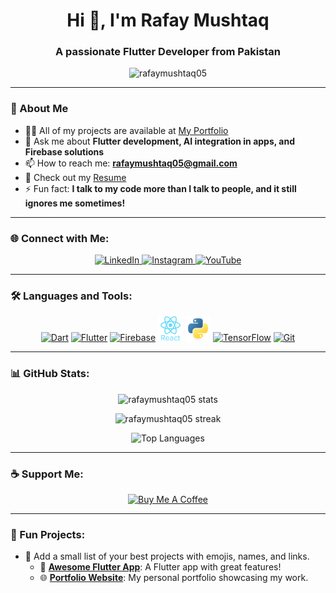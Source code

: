 <h1 align="center">Hi 👋, I'm Rafay Mushtaq</h1>
<h3 align="center">A passionate Flutter Developer from Pakistan</h3>

<p align="center">
  <img src="https://komarev.com/ghpvc/?username=rafaymushtaq05&label=Profile%20views&color=0e75b6&style=flat" alt="rafaymushtaq05" />
</p>

---

### 🌟 About Me
- 👨‍💻 All of my projects are available at [My Portfolio](https://rafaymushtaq.web.app/)
- 💬 Ask me about **Flutter development, AI integration in apps, and Firebase solutions**
- 📫 How to reach me: **rafaymushtaq05@gmail.com**
- 📄 Check out my [Resume](https://firebasestorage.googleapis.com/v0/b/myportfolio-9d73a.appspot.com/o/cv%2FRafay-Mushtaq.pdf?alt=media&token=d7ac579c-51e2-4287-ba2b-a0fb3ec9ecce)
- ⚡ Fun fact: **I talk to my code more than I talk to people, and it still ignores me sometimes!**

---

### 🌐 Connect with Me:
<p align="center">
  <a href="https://linkedin.com/in/rafay-mushtaq-28935818a" target="_blank">
    <img src="https://img.shields.io/badge/LinkedIn-%230077B5.svg?style=for-the-badge&logo=linkedin&logoColor=white" alt="LinkedIn" />
  </a>
  <a href="https://instagram.com/rafaymushtaq05" target="_blank">
    <img src="https://img.shields.io/badge/Instagram-%23E4405F.svg?style=for-the-badge&logo=instagram&logoColor=white" alt="Instagram" />
  </a>
  <a href="https://www.youtube.com/c/rafaymushtaq2316" target="_blank">
    <img src="https://img.shields.io/badge/YouTube-%23FF0000.svg?style=for-the-badge&logo=youtube&logoColor=white" alt="YouTube" />
  </a>
</p>

---

### 🛠️ Languages and Tools:
<p align="center">
  <a href="https://dart.dev" target="_blank"><img src="https://www.vectorlogo.zone/logos/dartlang/dartlang-icon.svg" alt="Dart" width="40" height="40" /></a>
  <a href="https://flutter.dev" target="_blank"><img src="https://www.vectorlogo.zone/logos/flutterio/flutterio-icon.svg" alt="Flutter" width="40" height="40" /></a>
  <a href="https://firebase.google.com/" target="_blank"><img src="https://www.vectorlogo.zone/logos/firebase/firebase-icon.svg" alt="Firebase" width="40" height="40" /></a>
  <a href="https://reactjs.org/" target="_blank"><img src="https://raw.githubusercontent.com/devicons/devicon/master/icons/react/react-original-wordmark.svg" alt="React" width="40" height="40" /></a>
  <a href="https://www.python.org" target="_blank"><img src="https://raw.githubusercontent.com/devicons/devicon/master/icons/python/python-original.svg" alt="Python" width="40" height="40" /></a>
  <a href="https://www.tensorflow.org" target="_blank"><img src="https://www.vectorlogo.zone/logos/tensorflow/tensorflow-icon.svg" alt="TensorFlow" width="40" height="40" /></a>
  <a href="https://git-scm.com/" target="_blank"><img src="https://www.vectorlogo.zone/logos/git-scm/git-scm-icon.svg" alt="Git" width="40" height="40" /></a>
  <!-- Add more tools as necessary -->
</p>

---

### 📊 GitHub Stats:
<p align="center">
  <img src="https://github-readme-stats.vercel.app/api?username=rafaymushtaq05&show_icons=true&locale=en&theme=radical" alt="rafaymushtaq05 stats" />
</p>

<p align="center">
  <img src="https://github-readme-streak-stats.herokuapp.com/?user=rafaymushtaq05&theme=radical" alt="rafaymushtaq05 streak" />
</p>

<p align="center">
  <img src="https://github-readme-stats.vercel.app/api/top-langs?username=rafaymushtaq05&show_icons=true&locale=en&layout=compact&theme=radical" alt="Top Languages" />
</p>

---

### ☕ Support Me:
<p align="center">
  <a href="https://www.buymeacoffee.com/rafaymushtaq" target="_blank">
    <img src="https://cdn.buymeacoffee.com/buttons/v2/default-yellow.png" height="50" width="210" alt="Buy Me A Coffee" />
  </a>
</p>

---

### 🚀 Fun Projects:
- 🔗 Add a small list of your best projects with emojis, names, and links.
  - 📱 **[Awesome Flutter App](https://github.com/rafaymushtaq05/awesome-flutter-app)**: A Flutter app with great features!
  - 🌐 **[Portfolio Website](https://rafaymushtaq.web.app/)**: My personal portfolio showcasing my work.


